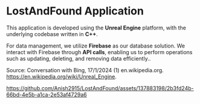 # LostAndFound Application

This application is developed using the **Unreal Engine** platform, with the underlying codebase written in **C++**. 

For data management, we utilize **Firebase** as our database solution. We interact with Firebase through **API calls**, enabling us to perform operations such as updating, deleting, and removing data efficiently..

Source: Conversation with Bing, 17/1/2024
(1) en.wikipedia.org. https://en.wikipedia.org/wiki/Unreal_Engine.

https://github.com/Anish2915/LostAndFound/assets/137883198/2b3fd24b-66bd-4e5b-a1ca-2e53af4729a6

